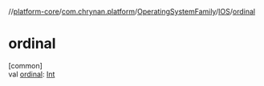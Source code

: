 //[platform-core](../../../../index.md)/[com.chrynan.platform](../../index.md)/[OperatingSystemFamily](../index.md)/[IOS](index.md)/[ordinal](ordinal.md)

# ordinal

[common]\
val [ordinal](ordinal.md): [Int](https://kotlinlang.org/api/latest/jvm/stdlib/kotlin/-int/index.html)
